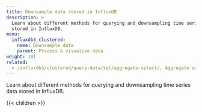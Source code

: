 ```yaml
---
title: Downsample data stored in InfluxDB
description: >
  Learn about different methods for querying and downsampling time series data
  stored in InfluxDB.
menu:
  influxdb3_clustered:
    name: Downsample data
    parent: Process & visualize data
weight: 101
related:
  - /influxdb3/clustered/query-data/sql/aggregate-select/, Aggregate or apply selector functions to data (SQL)
---
```


Learn about different methods for querying and downsampling time series data
stored in InfluxDB.

{{< children >}}